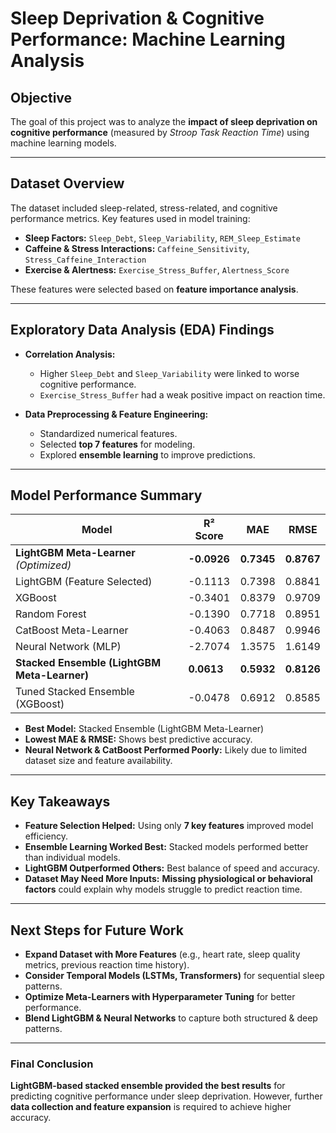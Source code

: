 
# **Sleep Deprivation & Cognitive Performance: Machine Learning Analysis**

## **Objective**  
The goal of this project was to analyze the **impact of sleep deprivation on cognitive performance** (measured by *Stroop Task Reaction Time*) using machine learning models.  

---

## **Dataset Overview**  
The dataset included sleep-related, stress-related, and cognitive performance metrics. Key features used in model training:  

- **Sleep Factors:** `Sleep_Debt`, `Sleep_Variability`, `REM_Sleep_Estimate`  
- **Caffeine & Stress Interactions:** `Caffeine_Sensitivity`, `Stress_Caffeine_Interaction`  
- **Exercise & Alertness:** `Exercise_Stress_Buffer`, `Alertness_Score`  

These features were selected based on **feature importance analysis**.

---

## **Exploratory Data Analysis (EDA) Findings**
- **Correlation Analysis:**  
   - Higher `Sleep_Debt` and `Sleep_Variability` were linked to worse cognitive performance.  
   - `Exercise_Stress_Buffer` had a weak positive impact on reaction time.  

- **Data Preprocessing & Feature Engineering:**  
   - Standardized numerical features.  
   - Selected **top 7 features** for modeling.  
   - Explored **ensemble learning** to improve predictions.  

---

## **Model Performance Summary**  

| **Model**                 | **R² Score** | **MAE**  | **RMSE**  |
|---------------------------|------------|----------|----------|
| **LightGBM Meta-Learner** *(Optimized)* | **-0.0926**  | **0.7345**  | **0.8767**  |
| LightGBM (Feature Selected) | -0.1113  | 0.7398  | 0.8841  |
| XGBoost | -0.3401  | 0.8379  | 0.9709  |
| Random Forest | -0.1390  | 0.7718  | 0.8951  |
| CatBoost Meta-Learner | -0.4063  | 0.8487  | 0.9946  |
| Neural Network (MLP) | -2.7074  | 1.3575  | 1.6149  |
| **Stacked Ensemble (LightGBM Meta-Learner)** | **0.0613**  | **0.5932**  | **0.8126**  |
| Tuned Stacked Ensemble (XGBoost) | -0.0478  | 0.6912  | 0.8585  |

- **Best Model:** Stacked Ensemble (LightGBM Meta-Learner)  
- **Lowest MAE & RMSE:** Shows best predictive accuracy.  
- **Neural Network & CatBoost Performed Poorly:** Likely due to limited dataset size and feature availability.  

---

## **Key Takeaways**
- **Feature Selection Helped:** Using only **7 key features** improved model efficiency.  
- **Ensemble Learning Worked Best:** Stacked models performed better than individual models.  
- **LightGBM Outperformed Others:** Best balance of speed and accuracy.  
- **Dataset May Need More Inputs:** **Missing physiological or behavioral factors** could explain why models struggle to predict reaction time.  

---

## **Next Steps for Future Work**
- **Expand Dataset with More Features** (e.g., heart rate, sleep quality metrics, previous reaction time history).  
- **Consider Temporal Models (LSTMs, Transformers)** for sequential sleep patterns.  
- **Optimize Meta-Learners with Hyperparameter Tuning** for better performance.  
- **Blend LightGBM & Neural Networks** to capture both structured & deep patterns.  

---

### **Final Conclusion**
**LightGBM-based stacked ensemble provided the best results** for predicting cognitive performance under sleep deprivation. However, further **data collection and feature expansion** is required to achieve higher accuracy.  
